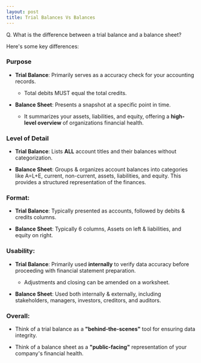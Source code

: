 ```yaml
---
layout: post
title: Trial Balances Vs Balances
---
```


Q. What is the difference between a trial balance and a balance sheet?

Here's some key differences:

### Purpose

- **Trial Balance**: Primarily serves as a accuracy check for your accounting records.   
  - Total debits MUST equal the total credits.

- **Balance Sheet**: Presents a snapshot at a specific point in time. 
  - It summarizes your assets, liabilities, and equity, offering a **high-level overview** of organizations financial health.

### Level of Detail

- **Trial Balance**: Lists **ALL** account titles and their balances without categorization.

- **Balance Sheet**: Groups & organizes account balances into categories like A=L+E, current, non-current, assets, liabilities, and equity. This provides a structured representation of the finances.

### Format:

- **Trial Balance**: Typically presented as accounts, followed by debits & credits columns.

- **Balance Sheet**: Typically 6 columns, Assets on left & liabilities, and equity on right.  

### Usability:

- **Trial Balance**: Primarily used **internally** to verify data accuracy before proceeding with financial statement preparation.
  - Adjustments and closing can be amended on a worksheet.

- **Balance Sheet**: Used both internally & externally, including stakeholders, managers, investors, creditors, and auditors. 

### Overall:

- Think of a trial balance as a **"behind-the-scenes"** tool for ensuring data integrity.

- Think of a balance sheet as a **"public-facing"** representation of your company's financial health.

